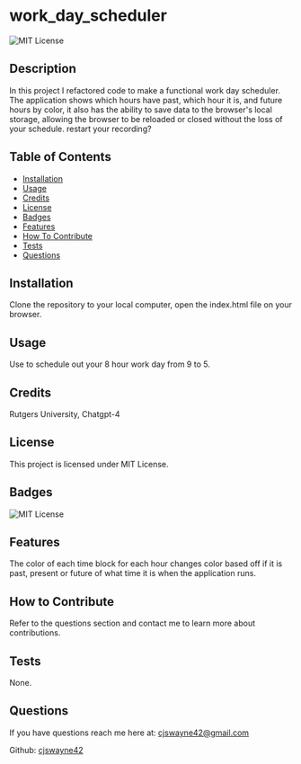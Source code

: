 
  # work_day_scheduler

  ![MIT License](https://img.shields.io/badge/License-MIT-yellow.svg)

  ## Description
  
  In this project I refactored code to make a functional work day scheduler. The application shows which hours have past, which hour it is, and future hours by color, it also has the ability to save data to the browser's local storage, allowing the browser to be reloaded or closed without the loss of your schedule. restart your recording?
  
  ## Table of Contents 
    
  - [Installation](#installation)
  - [Usage](#usage)
  - [Credits](#credits)
  - [License](#license)
  - [Badges](#badges)
  - [Features](#features)
  - [How To Contribute](#how-to-contribute)
  - [Tests](#tests)
  - [Questions](#questions)

  ## Installation
  
  Clone the repository to your local computer, open the index.html file on your browser.

  ## Usage
  
  Use to schedule out your 8 hour work day from 9 to 5.  
  
  ## Credits
  
  Rutgers University, Chatgpt-4
  
  ## License
  
  This project is licensed under MIT License.  
  
  ## Badges
  
  ![MIT License](https://img.shields.io/badge/License-MIT-yellow.svg)
    
  ## Features
  
  The color of each time block for each hour changes color based off if it is past, present or future of what time it is when the application runs.
  
  ## How to Contribute
  
  Refer to the questions section and contact me to learn more about contributions.
  
  ## Tests
  
  None.

  ## Questions
  If you have questions reach me here at: [cjswayne42@gmail.com](cjswayne42@gmail.com)

  Github: [cjswayne42](https://github.com/cjswayne42)
  